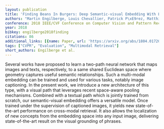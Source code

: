 ```yaml
---
layout: publication
title: 'Finding Beans In Burgers: Deep Semantic-visual Embedding With Localization'
authors: "Martin Engilberge, Louis Chevallier, Patrick P\xE9rez, Matthieu Cord"
conference: 2018 IEEE/CVF Conference on Computer Vision and Pattern Recognition
year: 2018
bibkey: engilberge2018finding
citations: 86
additional_links: [{name: Paper, url: 'https://arxiv.org/abs/1804.01720'}]
tags: ["CVPR", "Evaluation", "Multimodal Retrieval"]
short_authors: Engilberge et al.
---
```

Several works have proposed to learn a two-path neural network that maps
images and texts, respectively, to a same shared Euclidean space where geometry
captures useful semantic relationships. Such a multi-modal embedding can be
trained and used for various tasks, notably image captioning. In the present
work, we introduce a new architecture of this type, with a visual path that
leverages recent space-aware pooling mechanisms. Combined with a textual path
which is jointly trained from scratch, our semantic-visual embedding offers a
versatile model. Once trained under the supervision of captioned images, it
yields new state-of-the-art performance on cross-modal retrieval. It also
allows the localization of new concepts from the embedding space into any input
image, delivering state-of-the-art result on the visual grounding of phrases.